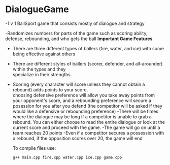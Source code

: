 # DialogueGame
-1 v 1 BallSport game that consists mostly of dialogue and strategy

-Randomizes numbers for parts of the game such as scoring ability, defense, rebounding, and who gets the ball
**Important Game Features**
- There are three different types of ballers (fire, water, and ice) with some being effective against others
- There are different styles of ballers (scorer, defender, and all-arounder) within the types and they      
  specialize in their strengths.
- Scoring (every character will score unless they cannot obtain a rebound) adds points to your score,       
  choosing defensive preference will allow you take away points from your opponent's score, and
  a rebounding preference will secure a posession for you after you defend
  (the competitor will be asked if they would like a defensive or rebounding preference)
 -There will be times where the dialogue may be long if a competitor is unable to grab a rebound. You can
  either choose to read the entire dialogue or look at the current score and proceed with the game.
 -The game will go on until a team reaches 20 points
 -Even if a competitor secures a possession with a rebound, if the opposition scores over 20, the game
  will end
  
  
  To compile files use: 
  ```
  g++ main.cpp fire.cpp water.cpp ice.cpp game.cpp
  ```

